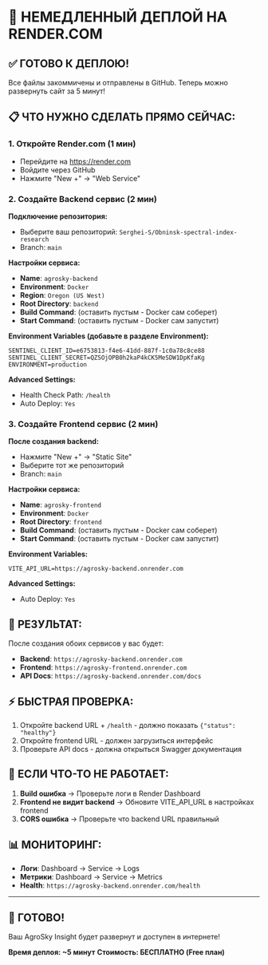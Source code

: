 # 🚀 НЕМЕДЛЕННЫЙ ДЕПЛОЙ НА RENDER.COM

## ✅ ГОТОВО К ДЕПЛОЮ!

Все файлы закоммичены и отправлены в GitHub. Теперь можно развернуть сайт за 5 минут!

## 📋 ЧТО НУЖНО СДЕЛАТЬ ПРЯМО СЕЙЧАС:

### 1. Откройте Render.com (1 мин)
- Перейдите на https://render.com
- Войдите через GitHub
- Нажмите "New +" → "Web Service"

### 2. Создайте Backend сервис (2 мин)

**Подключение репозитория:**
- Выберите ваш репозиторий: `Serghei-S/Obninsk-spectral-index-research`
- Branch: `main`

**Настройки сервиса:**
- **Name**: `agrosky-backend`
- **Environment**: `Docker`
- **Region**: `Oregon (US West)`
- **Root Directory**: `backend`
- **Build Command**: (оставить пустым - Docker сам соберет)
- **Start Command**: (оставить пустым - Docker сам запустит)

**Environment Variables (добавьте в разделе Environment):**
```
SENTINEL_CLIENT_ID=e6753813-f4e6-41dd-887f-1c0a78c8ce88
SENTINEL_CLIENT_SECRET=QZSOjOPB0h2kaP4kCK5MeSDW1DpKfaKg
ENVIRONMENT=production
```

**Advanced Settings:**
- Health Check Path: `/health`
- Auto Deploy: `Yes`

### 3. Создайте Frontend сервис (2 мин)

**После создания backend:**
- Нажмите "New +" → "Static Site"
- Выберите тот же репозиторий
- Branch: `main`

**Настройки сервиса:**
- **Name**: `agrosky-frontend`
- **Environment**: `Docker`
- **Root Directory**: `frontend`
- **Build Command**: (оставить пустым - Docker сам соберет)
- **Start Command**: (оставить пустым - Docker сам запустит)

**Environment Variables:**
```
VITE_API_URL=https://agrosky-backend.onrender.com
```

**Advanced Settings:**
- Auto Deploy: `Yes`

## 🎯 РЕЗУЛЬТАТ:

После создания обоих сервисов у вас будет:
- **Backend**: `https://agrosky-backend.onrender.com`
- **Frontend**: `https://agrosky-frontend.onrender.com`
- **API Docs**: `https://agrosky-backend.onrender.com/docs`

## ⚡ БЫСТРАЯ ПРОВЕРКА:

1. Откройте backend URL + `/health` - должно показать `{"status": "healthy"}`
2. Откройте frontend URL - должен загрузиться интерфейс
3. Проверьте API docs - должна открыться Swagger документация

## 🔧 ЕСЛИ ЧТО-ТО НЕ РАБОТАЕТ:

1. **Build ошибка** → Проверьте логи в Render Dashboard
2. **Frontend не видит backend** → Обновите VITE_API_URL в настройках frontend
3. **CORS ошибка** → Проверьте что backend URL правильный

## 📊 МОНИТОРИНГ:

- **Логи**: Dashboard → Service → Logs
- **Метрики**: Dashboard → Service → Metrics
- **Health**: `https://agrosky-backend.onrender.com/health`

---

## 🎉 ГОТОВО!

Ваш AgroSky Insight будет развернут и доступен в интернете!

**Время деплоя: ~5 минут**
**Стоимость: БЕСПЛАТНО (Free план)**
